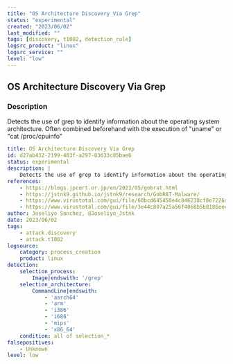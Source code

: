 ```yaml
---
title: "OS Architecture Discovery Via Grep"
status: "experimental"
created: "2023/06/02"
last_modified: ""
tags: [discovery, t1082, detection_rule]
logsrc_product: "linux"
logsrc_service: ""
level: "low"
---
```


## OS Architecture Discovery Via Grep

### Description

Detects the use of grep to identify information about the operating system architecture. Often combined beforehand with the execution of "uname" or "cat /proc/cpuinfo"


```yml
title: OS Architecture Discovery Via Grep
id: d27ab432-2199-483f-a297-03633c05bae6
status: experimental
description: |
    Detects the use of grep to identify information about the operating system architecture. Often combined beforehand with the execution of "uname" or "cat /proc/cpuinfo"
references:
    - https://blogs.jpcert.or.jp/en/2023/05/gobrat.html
    - https://jstnk9.github.io/jstnk9/research/GobRAT-Malware/
    - https://www.virustotal.com/gui/file/60bcd645450e4c846238cf0e7226dc40c84c96eba99f6b2cffcd0ab4a391c8b3/detection
    - https://www.virustotal.com/gui/file/3e44c807a25a56f4068b5b8186eee5002eed6f26d665a8b791c472ad154585d1/detection
author: Joseliyo Sanchez, @Joseliyo_Jstnk
date: 2023/06/02
tags:
    - attack.discovery
    - attack.t1082
logsource:
    category: process_creation
    product: linux
detection:
    selection_process:
        Image|endswith: '/grep'
    selection_architecture:
        CommandLine|endswith:
            - 'aarch64'
            - 'arm'
            - 'i386'
            - 'i686'
            - 'mips'
            - 'x86_64'
    condition: all of selection_*
falsepositives:
    - Unknown
level: low

```
